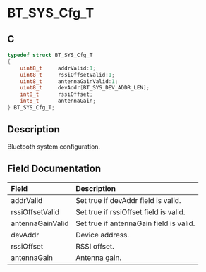 # BT_SYS_Cfg_T

## C

```c
typedef struct BT_SYS_Cfg_T
{
    uint8_t     addrValid:1;
    uint8_t     rssiOffsetValid:1;
    uint8_t     antennaGainValid:1;
    uint8_t     devAddr[BT_SYS_DEV_ADDR_LEN];
    int8_t      rssiOffset;
    int8_t      antennaGain;
} BT_SYS_Cfg_T;
```

## Description

Bluetooth system configuration.


## Field Documentation

|Field|Description|
|:---|:---|
|addrValid|Set true if devAddr field is valid.|
|rssiOffsetValid|Set true if rssiOffset field is valid.|
|antennaGainValid|Set true if antennaGain field is valid.|
|devAddr|Device address.|
|rssiOffset|RSSI offset.|
|antennaGain|Antenna gain.|
